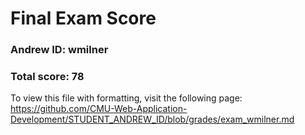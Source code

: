 
Final Exam Score
================

### Andrew ID: wmilner

### Total score: 78

To view this file with formatting, visit the following page: https://github.com/CMU-Web-Application-Development/STUDENT_ANDREW_ID/blob/grades/exam_wmilner.md

